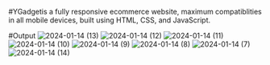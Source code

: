 #Y G a d g e t is a fully responsive ecommerce website, maximum compatiblities in all mobile devices, built using HTML, CSS, and JavaScript.

 #Output
![2024-01-14 (13)](https://github.com/yasirrabbanitanvir/YGadget/assets/122333932/c52881c5-7ba6-409c-a1ac-9df561f0ab92)
![2024-01-14 (12)](https://github.com/yasirrabbanitanvir/YGadget/assets/122333932/fe16d321-f4e9-444d-994c-e4c9d05b72ca)
![2024-01-14 (11)](https://github.com/yasirrabbanitanvir/YGadget/assets/122333932/ae124257-04c4-4bb2-9dd9-1df0bfe576c6)
![2024-01-14 (10)](https://github.com/yasirrabbanitanvir/YGadget/assets/122333932/42c8e9d4-95e4-460b-8900-42bcc3872e7f)
![2024-01-14 (9)](https://github.com/yasirrabbanitanvir/YGadget/assets/122333932/cdea6c04-f14f-432c-a251-6481f50a98da)
![2024-01-14 (8)](https://github.com/yasirrabbanitanvir/YGadget/assets/122333932/6c5ef9ba-c3c0-4cab-b995-0efb7c7131cc)
![2024-01-14 (7)](https://github.com/yasirrabbanitanvir/YGadget/assets/122333932/25a10439-7e01-41b4-b457-40930da7338c)
![2024-01-14 (14)](https://github.com/yasirrabbanitanvir/YGadget/assets/122333932/f9028c4c-e29a-41f7-b3cd-e7ba47eabca0)
